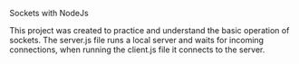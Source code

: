 Sockets with NodeJs

This project was created to practice and understand the basic operation of sockets.
The server.js file runs a local server and waits for incoming connections, when running the client.js file it connects to the server.